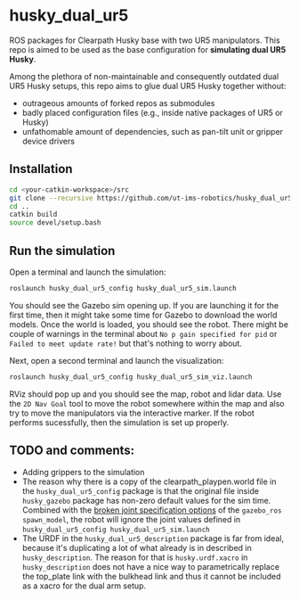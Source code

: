 # husky_dual_ur5
ROS packages for Clearpath Husky base with two UR5 manipulators. This repo is aimed to be used as the base configuration for **simulating dual UR5 Husky**.

Among the plethora of non-maintainable and consequently outdated dual UR5 Husky setups, this repo aims to glue dual UR5 Husky together without:
* outrageous amounts of forked repos as submodules
* badly placed configuration files (e.g., inside native packages of UR5 or Husky)
* unfathomable amount of dependencies, such as pan-tilt unit or gripper device drivers

## Installation
```bash
cd <your-catkin-workspace>/src
git clone --recursive https://github.com/ut-ims-robotics/husky_dual_ur5
cd ..
catkin build
source devel/setup.bash
```

## Run the simulation
Open a terminal and launch the simulation:
```bash 
roslaunch husky_dual_ur5_config husky_dual_ur5_sim.launch
```
You should see the Gazebo sim opening up. If you are launching it for the first time, then
it might take some time for Gazebo to download the world models. Once the world is loaded, you 
should see the robot. There might be couple of warnings in the terminal about `No p gain specified for pid` 
or `Failed to meet update rate!` but that's nothing to worry about.


Next, open a second terminal and launch the visualization:
```bash
roslaunch husky_dual_ur5_config husky_dual_ur5_sim_viz.launch
```

RViz should pop up and you should see the map, robot and lidar data. Use the `2D Nav Goal` tool to move the robot somewhere within the map and also try to move the manipulators via the interactive marker. If the robot performs sucessfully, then the simulation is set up properly.

## TODO and comments:
* Adding grippers to the simulation
* The reason why there is a copy of the clearpath_playpen.world file in the `husky_dual_ur5_config` package is that the original file inside `husky_gazebo` package has non-zero default values for the sim time. Combined with the [broken joint specification options](https://github.com/ros-simulation/gazebo_ros_pkgs/issues/93) of the `gazebo_ros spawn_model`, the robot will ignore the joint values defined in `husky_dual_ur5_config husky_dual_ur5_sim.launch`
* The URDF in the `husky_dual_ur5_description` package is far from ideal, because it's duplicating a lot of what already is in described in `husky_description`. The reason for that is `husky.urdf.xacro` in `husky_description` does not have a nice way to parametrically replace the top_plate link with the bulkhead link and thus it cannot be included as a xacro for the dual arm setup.